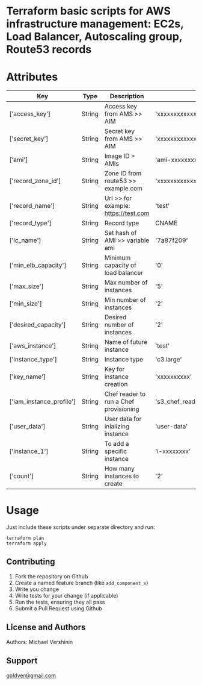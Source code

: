 Terraform basic scripts for AWS infrastructure management: EC2s, Load Balancer, Autoscaling group, Route53 records 
==================

Attributes
==================

| Key | Type | Description | Default |
| --- | ---- | ----------- | ------- |
| ['access_key'] | String | Access key from AMS >> AIM  | 'xxxxxxxxxxxxxxxxx' |
| ['secret_key'] | String | Secret key from AMS >> AIM | 'xxxxxxxxxxxxxxxxxxxxxxxxxxxxxxxxxxx' |
| ['ami'] | String | Image ID > AMIs | 'ami-xxxxxxxx' |
| ['record_zone_id'] | String | Zone ID from route53 >> example.com | 'xxxxxxxxxxxxxx' |
| ['record_name'] | String | Url >> for example: https://test.com | 'test' |
| ['record_type'] | String | Record type | CNAME |
| ['lc_name'] | String | Set hash of AMI >> variable ami | '7a87f209' |
| ['min_elb_capacity'] | String | Minimum capacity of load balancer | '0' |
| ['max_size'] | String | Max number of instances | '5' |
| ['min_size'] | String | Min number of instances | '2' |
| ['desired_capacity'] | String | Desired number of instances | '2' |
| ['aws_instance'] | String | Name of future instance | 'test' |
| ['instance_type'] | String | Instance type | 'c3.large' |
| ['key_name'] | String | Key for instance creation | 'xxxxxxxxxx' |
| ['iam_instance_profile'] | String | Chef reader to run a Chef provisioning | 's3_chef_reader' |
| ['user_data'] | String | User data for inializing instance | 'user-data' |
| ['instance_1'] | String | To add a specific instance | 'i-xxxxxxxx' |
| ['count'] | String | How many instances to create | '2' |

Usage
==================
Just include these scripts under separate directory and run:

    terraform plan
    terraform apply
	
Contributing
------------
1. Fork the repository on Github
2. Create a named feature branch (like `add_component_x`)
3. Write you change
4. Write tests for your change (if applicable)
5. Run the tests, ensuring they all pass
6. Submit a Pull Request using Github

License and Authors
-------------------
Authors: Michael Vershinin

Support
-------------------
goldver@gmail.com